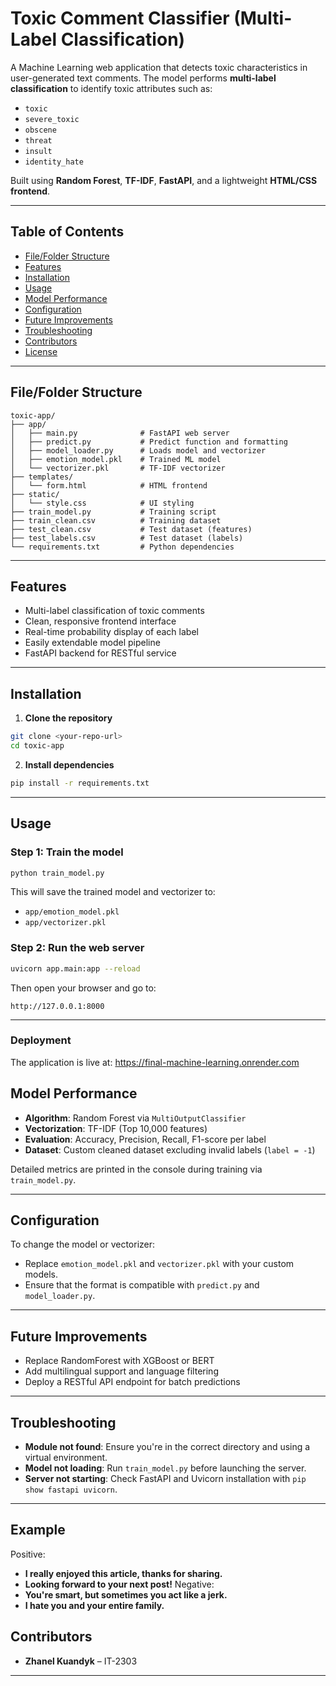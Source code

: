 # Toxic Comment Classifier (Multi-Label Classification)

A Machine Learning web application that detects toxic characteristics in user-generated text comments. The model performs **multi-label classification** to identify toxic attributes such as:

- `toxic`
- `severe_toxic`
- `obscene`
- `threat`
- `insult`
- `identity_hate`

Built using **Random Forest**, **TF-IDF**, **FastAPI**, and a lightweight **HTML/CSS frontend**.

---

## Table of Contents

- [File/Folder Structure](#filefolder-structure)
- [Features](#features)
- [Installation](#installation)
- [Usage](#usage)
- [Model Performance](#model-performance)
- [Configuration](#configuration)
- [Future Improvements](#future-improvements)
- [Troubleshooting](#troubleshooting)
- [Contributors](#contributors)
- [License](#license)

---

## File/Folder Structure

```
toxic-app/
├── app/
│   ├── main.py              # FastAPI web server
│   ├── predict.py           # Predict function and formatting
│   ├── model_loader.py      # Loads model and vectorizer
│   ├── emotion_model.pkl    # Trained ML model
│   └── vectorizer.pkl       # TF-IDF vectorizer
├── templates/
│   └── form.html            # HTML frontend
├── static/
│   └── style.css            # UI styling
├── train_model.py           # Training script
├── train_clean.csv          # Training dataset
├── test_clean.csv           # Test dataset (features)
├── test_labels.csv          # Test dataset (labels)
└── requirements.txt         # Python dependencies
```

---

## Features

- Multi-label classification of toxic comments
- Clean, responsive frontend interface
- Real-time probability display of each label
- Easily extendable model pipeline
- FastAPI backend for RESTful service

---

## Installation

1. **Clone the repository**

```bash
git clone <your-repo-url>
cd toxic-app
```

2. **Install dependencies**

```bash
pip install -r requirements.txt
```

---

## Usage

### Step 1: Train the model

```bash
python train_model.py
```

This will save the trained model and vectorizer to:

- `app/emotion_model.pkl`
- `app/vectorizer.pkl`

### Step 2: Run the web server

```bash
uvicorn app.main:app --reload
```

Then open your browser and go to:

```
http://127.0.0.1:8000
```

---

###  Deployment
The application is live at:
https://final-machine-learning.onrender.com

## Model Performance

- **Algorithm**: Random Forest via `MultiOutputClassifier`
- **Vectorization**: TF-IDF (Top 10,000 features)
- **Evaluation**: Accuracy, Precision, Recall, F1-score per label
- **Dataset**: Custom cleaned dataset excluding invalid labels (`label = -1`)

Detailed metrics are printed in the console during training via `train_model.py`.

---

## Configuration

To change the model or vectorizer:

- Replace `emotion_model.pkl` and `vectorizer.pkl` with your custom models.
- Ensure that the format is compatible with `predict.py` and `model_loader.py`.

---

## Future Improvements

- Replace RandomForest with XGBoost or BERT
- Add multilingual support and language filtering
- Deploy a RESTful API endpoint for batch predictions

---

## Troubleshooting

- **Module not found**: Ensure you're in the correct directory and using a virtual environment.
- **Model not loading**: Run `train_model.py` before launching the server.
- **Server not starting**: Check FastAPI and Uvicorn installation with `pip show fastapi uvicorn`.

---

## Example

Positive:
- **I really enjoyed this article, thanks for sharing.**
- **Looking forward to your next post!**
Negative:
- **You're smart, but sometimes you act like a jerk.**
- **I hate you and your entire family.**

## Contributors

- **Zhanel Kuandyk** – IT-2303 
---
